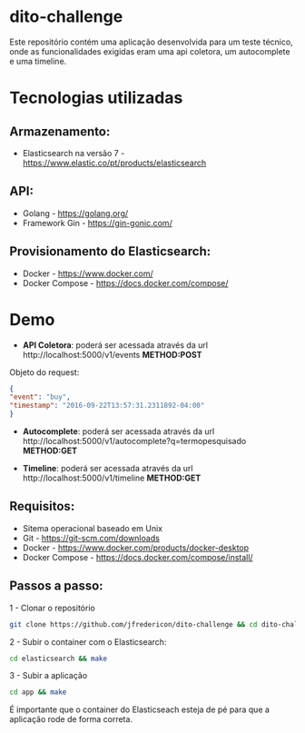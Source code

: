 # dito-challenge

Este repositório contém uma aplicação desenvolvida para um teste técnico, onde as funcionalidades exigidas eram uma api coletora, um autocomplete e uma timeline.

# Tecnologias utilizadas
## Armazenamento: 
* Elasticsearch na versão 7 - https://www.elastic.co/pt/products/elasticsearch
## API: 
* Golang - https://golang.org/
* Framework Gin - https://gin-gonic.com/
## Provisionamento do Elasticsearch: 
* Docker - https://www.docker.com/
* Docker Compose - https://docs.docker.com/compose/

# Demo

* **API Coletora**: poderá ser acessada através da url http://localhost:5000/v1/events **METHOD:POST**  

Objeto do request:

```json
{
"event": "buy",
"timestamp": "2016-09-22T13:57:31.2311892-04:00"
}
```
* **Autocomplete**: poderá ser acessada através da url http://localhost:5000/v1/autocomplete?q=termopesquisado **METHOD:GET**

* **Timeline**: poderá ser acessada através da url http://localhost:5000/v1/timeline **METHOD:GET**

## Requisitos: 
* Sitema operacional baseado em Unix
* Git - https://git-scm.com/downloads
* Docker - https://www.docker.com/products/docker-desktop
* Docker Compose - https://docs.docker.com/compose/install/

## Passos a passo: 
1 - Clonar o repositório
```bash
git clone https://github.com/jfredericon/dito-challenge && cd dito-challenge
```
2 - Subir o container com o Elasticsearch: 
```bash
cd elasticsearch && make
```
3 - Subir a aplicação
```bash
cd app && make
```

É importante que o container do Elasticseach esteja de pé para que a aplicação rode de forma correta. 
